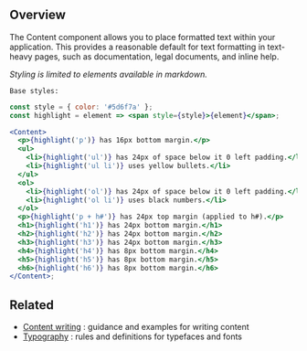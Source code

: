 ## Overview

The Content component allows you to place formatted text within your application.
This provides a reasonable default for text formatting in text-heavy pages, such as documentation, legal documents, and inline help.

_Styling is limited to elements available in markdown._

`Base styles:`

```jsx
const style = { color: '#5d6f7a' };
const highlight = element => <span style={style}>{element}</span>;

<Content>
  <p>{highlight('p')} has 16px bottom margin.</p>
  <ul>
    <li>{highlight('ul')} has 24px of space below it 0 left padding.</li>
    <li>{highlight('ul li')} uses yellow bullets.</li>
  </ul>
  <ol>
    <li>{highlight('ol')} has 24px of space below it 0 left padding.</li>
    <li>{highlight('ol li')} uses black numbers.</li>
  </ol>
  <p>{highlight('p + h#')} has 24px top margin (applied to h#).</p>
  <h1>{highlight('h1')} has 24px bottom margin.</h1>
  <h2>{highlight('h2')} has 24px bottom margin.</h2>
  <h3>{highlight('h3')} has 24px bottom margin.</h3>
  <h4>{highlight('h4')} has 8px bottom margin.</h4>
  <h5>{highlight('h5')} has 8px bottom margin.</h5>
  <h6>{highlight('h6')} has 8px bottom margin.</h6>
</Content>;
```

## Related

- [Content writing](#/Foundations/ContentWriting) : guidance and examples for writing content
- [Typography](#/Foundations/Typography) : rules and definitions for typefaces and fonts
